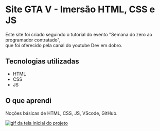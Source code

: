 # Site GTA V - Imersão HTML, CSS e JS
Este site foi criado seguindo o tutorial do evento "Semana do zero ao programador contratado", <br> que foi oferecido pela canal do youtube Dev em dobro.

## Tecnologias utilizadas
- HTML
- CSS
- JS

## O que aprendi
Noções básicas de HTML, CSS, JS, VScode, GitHub.

[<img src="./src/imagens/img-site.gif" alt="gif da tela inicial do projeto">](https://lucasjcfreire.github.io/projeto-gta/)